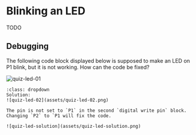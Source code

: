 # Blinking an LED

TODO

## Debugging

The following code block displayed below is supposed to make an LED on P1 blink, but it is not working. How can the code be fixed?

![quiz-led-01](assets/quiz-led-01.png)


```{admonition} Click here to reveal the solutions.
:class: dropdown
Solution:
![quiz-led-02](assets/quiz-led-02.png)

The pin is not set to `P1` in the second `digital write pin` block. Changing `P2` to `P1 will fix the code.

![quiz-led-solution](assets/quiz-led-solution.png)

```